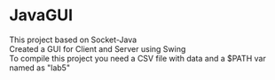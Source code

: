 # JavaGUI
This project based on Socket-Java <br />
Created a GUI for Client and Server using Swing <br />
To compile this project you need a CSV file with data and a $PATH var named as "lab5" <br />
